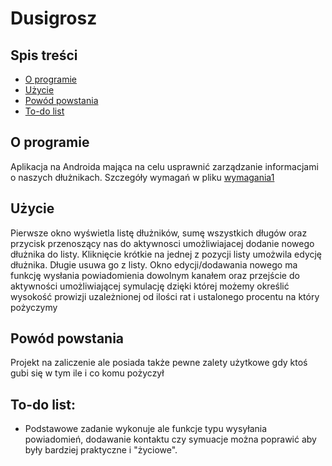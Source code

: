 # Dusigrosz


## Spis treści
* [O programie](#o-programie)
* [Użycie](#użycie)
* [Powód powstania](#powód-powstania)
* [To-do list](#to-do-list)



## O programie
Aplikacja na Androida mająca na celu usprawnić zarządzanie informacjami o naszych dłużnikach. 
Szczegóły wymagań w pliku 
[wymagania1](https://github.com/SlawomirK/Dusigrosz/blob/master/wymagania1.pdf) 

## Użycie
Pierwsze okno wyświetla listę dłużników, sumę wszystkich długów oraz przycisk przenoszący nas do aktywnosci 
umożliwiajacej dodanie nowego dłużnika do listy. Kliknięcie krótkie na jednej z pozycji listy umożwila edycję dłużnika.
Długie usuwa go z listy.
Okno edycji/dodawania nowego ma funkcję wysłania powiadomienia dowolnym kanałem oraz przejście do aktywności umożliwiającej symulację
dzięki której możemy określić wysokość prowizji uzależnionej od ilości rat i ustalonego procentu na który pożyczymy

## Powód powstania
Projekt na zaliczenie ale posiada także pewne zalety użytkowe gdy ktoś gubi się w tym ile i co komu pożyczył 

## To-do list:
* Podstawowe zadanie wykonuje ale funkcje typu wysyłania powiadomień, dodawanie kontaktu czy symuacje można poprawić 
aby były bardziej praktyczne i "życiowe".
